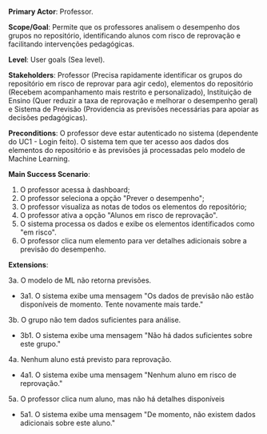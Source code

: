 
**Primary Actor**: Professor.

**Scope/Goal**: Permite que os professores analisem o desempenho dos grupos no repositório, identificando alunos com risco de reprovação e facilitando intervenções pedagógicas.

**Level**: User goals (Sea level).

**Stakeholders**: Professor (Precisa rapidamente identificar os grupos do repositório em risco de reprovar para agir cedo), elementos do repositório (Recebem acompanhamento mais restrito e personalizado), Instituição de Ensino (Quer reduzir a taxa de reprovação e melhorar o desempenho geral) e Sistema de Previsão (Providencia as previsões necessárias para apoiar as decisões pedagógicas).

**Preconditions**: O professor deve estar autenticado no sistema (dependente do UC1 - Login feito). O sistema tem que ter acesso aos dados dos elementos do repositório e às previsões já processadas pelo modelo de Machine Learning.


**Main Success Scenario**:

1. O professor acessa à dashboard;
2. O professor seleciona a opção "Prever o desempenho";
3. O professor visualiza as notas de todos os elementos do repositório;
4. O professor ativa a opção "Alunos em risco de reprovação".
5. O sistema processa os dados e exibe os elementos identificados como "em risco".
6. O professor clica num elemento para ver detalhes adicionais sobre a previsão do desempenho.

**Extensions**:

3a. O modelo de ML não retorna previsões.
- 3a1. O sistema exibe uma mensagem "Os dados de previsão não estão disponíveis de momento. Tente novamente mais tarde."

3b. O grupo não tem dados suficientes para análise.
- 3b1. O sistema exibe uma mensagem "Não há dados suficientes sobre este grupo."
    
4a. Nenhum aluno está previsto para reprovação.
- 4a1. O sistema exibe uma mensagem "Nenhum aluno em risco de reprovação."

5a. O professor clica num aluno, mas não há detalhes disponíveis
- 5a1. O sistema exibe uma mensagem "De momento, não existem dados adicionais sobre este aluno."

